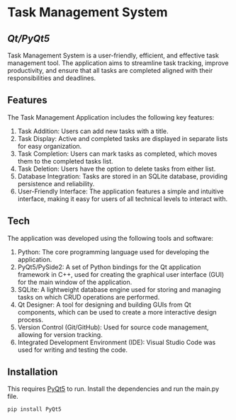 # Task Management System
## _Qt/PyQt5_



Task Management System is a user-friendly, efficient, and effective task 
management tool. The application aims to streamline task tracking, improve productivity, and ensure that all tasks are completed aligned with their responsibilities and deadlines.


## Features

The Task Management Application includes the following key features:
1. Task Addition: Users can add new tasks with a title.
2. Task Display: Active and completed tasks are displayed in separate lists for easy organization.
3. Task Completion: Users can mark tasks as completed, which moves them to the completed tasks 
list.
4. Task Deletion: Users have the option to delete tasks from either list.
5. Database Integration: Tasks are stored in an SQLite database, providing persistence and reliability.
6. User-Friendly Interface: The application features a simple and intuitive interface, making it easy for 
users of all technical levels to interact with.

## Tech


The application was developed using the following tools and software:
1. Python: The core programming language used for developing the application.
2. PyQt5/PySide2: A set of Python bindings for the Qt application framework in C++, used for creating 
the graphical user interface (GUI) for the main window of the application.
3. SQLite: A lightweight database engine used for storing and managing tasks on which CRUD 
operations are performed.
4. Qt Designer: A tool for designing and building GUIs from Qt components, which can be used to 
create a more interactive design process.
5. Version Control (Git/GitHub): Used for source code management, allowing for version tracking.
6. Integrated Development Environment (IDE): Visual Studio Code was used for writing and testing 
the code.


## Installation

This requires [PyQt5](https://pypi.org/project/PyQt5/) to run.
Install the dependencies and run the main.py file.

```sh
pip install PyQt5
```

